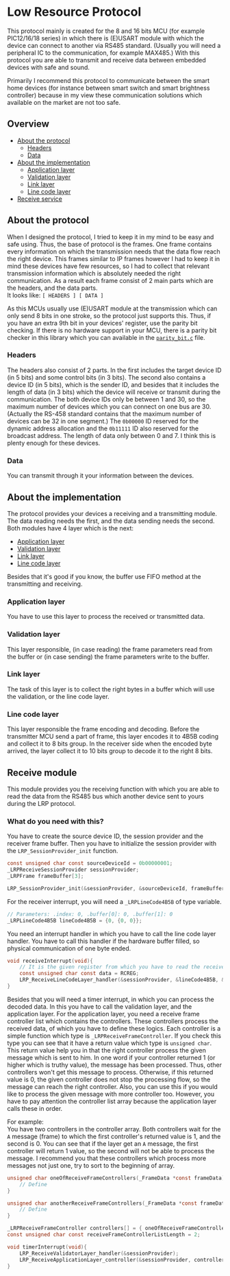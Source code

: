 # Low Resource Protocol
This protocol mainly is created for the 8 and 16 bits MCU (for example PIC12/16/18 series) 
in which there is (E)USART module with which the device can connect to another via RS485 standard.
(Usually you will need a peripheral IC to the communication, for example MAX485.) 
With this protocol you are able to transmit and receive data between embedded devices with safe and sound.

Primarily I recommend this protocol to communicate between the smart home devices 
(for instance between smart switch and smart brightness controller) 
because in my view these communication solutions which available on the market are not too safe.

## Overview
* [About the protocol](#about-the-protocol)
    - [Headers](#headers)
    - [Data](#data)
* [About the implementation](#about-the-implementation)
    - [Application layer](#application-layer)
    - [Validation layer](#validation-layer)
    - [Link layer](#link-layer)
    - [Line code layer](#line-code-layer)
* [Receive service](#receive-service)
    
## About the protocol
When I designed the protocol, I tried to keep it in my mind to be easy and safe using. 
Thus, the base of protocol is the frames. 
One frame contains every information on which the transmission needs 
that the data flow reach the right device. 
This frames similar to IP frames 
however I had to keep it in mind these devices have few resources, 
so I had to collect that relevant transmission information 
which is absolutely needed the right communication.
As a result each frame consist of 2 main parts which are the headers, and the data parts.<br>
It looks like: `[ HEADERS ] [ DATA ]`

As this MCUs usually use (E)USART module at the transmission 
which can only send 8 bits in one stroke, so the protocol just supports this. 
Thus, if you have an extra 9th bit in your devices' register, use the parity bit checking.
If there is no hardware support in your MCU, there is a parity bit checker in this library 
which you can available in the [`parity_bit.c`](src/parity_bit.c) file.

### Headers
The headers also consist of 2 parts.
In the first includes the target device ID (in 5 bits) and some control bits (in 3 bits). 
The second also contains a device ID (in 5 bits), which is the sender ID, and 
besides that it includes the length of data (in 3 bits) 
which the device will receive or transmit during the communication.
The both device IDs only be between 1 and 30, 
so the maximum number of devices which you can connect on one bus are 30.
(Actually the RS-458 standard contains that the maximum number of devices can be 32 in one segment.) 
The `0b00000` ID reserved for the dynamic address allocation and 
the `0b11111` ID also reserved for the broadcast address. 
The length of data only between 0 and 7. I think this is plenty enough for these devices. 

### Data
You can transmit through it your information between the devices. 

## About the implementation
The protocol provides your devices a receiving and a transmitting module. 
The data reading needs the first, and the data sending needs the second.
Both modules have 4 layer which is the next:
* [Application layer](#application-layer)
* [Validation layer](#validation-layer)
* [Link layer](#link-layer)
* [Line code layer](#line-code-layer)

Besides that it's good if you know, the buffer use FIFO method at the transmitting and receiving.

### Application layer
You have to use this layer to process the received or transmitted data.

### Validation layer
This layer responsible, (in case reading) the frame parameters read from the buffer 
or (in case sending) the frame parameters write to the buffer.

### Link layer
The task of this layer is to collect the right bytes in a buffer 
which will use the validation, or the line code layer. 

### Line code layer
This layer responsible the frame encoding and decoding. Before the transmitter MCU send a part of frame, 
this layer encodes it to 4B5B coding and collect it to 8 bits group. 
In the receiver side when the encoded byte arrived, 
the layer collect it to 10 bits group to decode it to the right 8 bits. 

## Receive module
This module provides you the receiving function 
with which you are able to read the data from the RS485 bus 
which another device sent to yours during the LRP protocol.
 
### What do you need with this?
You have to create the source device ID, the session provider and the receiver frame buffer. 
Then you have to initialize the session provider with the `LRP_SessionProvider_init` function.
```c
const unsigned char const sourceDeviceId = 0b00000001;
_LRPReceiveSessionProvider sessionProvider;
_LRPFrame frameBuffer[3];

LRP_SessionProvider_init(&sessionProvider, &sourceDeviceId, frameBuffer, 3);
```
For the receiver interrupt, you will need a `_LRPLineCode4B5B` of type variable. 
```c
// Parameters: .index: 0, .buffer[0]: 0, .buffer[1]: 0
_LRPLineCode4B5B lineCode4B5B = {0, {0, 0}};
```
You need an interrupt handler in which you have to call the line code layer handler.
You have to call this handler if the hardware buffer filled, 
so physical communication of one byte ended. 
```c
void receiveInterrupt(void){
    // It is the given register from which you have to read the received data
    const unsigned char const data = RCREG; 
    LRP_ReceiveLineCodeLayer_handler(&sessionProvider, &lineCode4B5B, &data);
}
```
Besides that you will need a timer interrupt, in which you can process the decoded data.
In this you have to call the validation layer, and the application layer.
For the application layer, you need a receive frame controller list which contains the controllers.
These controllers process the received data, of which you have to define these logics. 
Each controller is a simple function which type is `_LRPReceiveFrameController`. 
If you check this type you can see that it have a return value which type is `unsigned char`.
This return value help you in that the right controller process the given message which is sent to him.
In one word if your controller returned 1 (or higher which is truthy value), the message has been processed.
Thus, other controllers won't get this message to process.
Otherwise, if this returned value is 0, the given controller does not stop the processing flow,
so the message can reach the right controller.
Also, you can use this if you would like to process the given message with more controller too.
However, you have to pay attention the controller list array because the application layer calls these in order.

For example:<br>
You have two controllers in the controller array. 
Both controllers wait for the `A` message (frame) 
to which the first controller's returned value is 1, and the second is 0. 
You can see that if the layer get an `A` message, 
the first controller will return 1 value, 
so the second will not be able to process the message. 
I recommend you that these controllers 
which process more messages not just one, try to sort to the beginning of array. 
```c
unsigned char oneOfReceiveFrameControllers(_FrameData *const frameData) {
    // Define
}

unsigned char anotherReceiveFrameControllers(_FrameData *const frameData) {
    // Define
}

_LRPReceiveFrameController controllers[] = { oneOfReceiveFrameControllers , anotherReceiveFrameControllers };
const unsigned char const receiveFrameControllerListLength = 2;

void timerInterrupt(void){
    LRP_ReceiveValidatorLayer_handler(&sessionProvider);
    LRP_ReceiveApplicationLayer_controller(&sessionProvider, controllers, receiveFrameControllerListLength);
}
```
